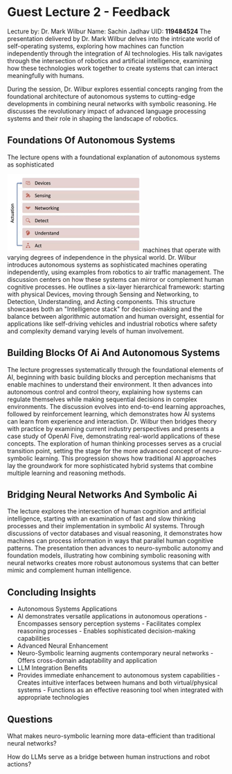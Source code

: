 # Guest Lecture 2 - Feedback

Lecture by: Dr. Mark Wilbur Name: Sachin Jadhav UID: **119484524**
The presentation delivered by Dr. Mark Wilbur delves into the intricate world of self-operating systems, exploring how machines can function independently through the integration of AI technologies. His talk navigates through the intersection of robotics and artificial intelligence, examining how these technologies work together to create systems that can interact meaningfully with humans.

During the session, Dr. Wilbur explores essential concepts ranging from the foundational architecture of autonomous systems to cutting-edge developments in combining neural networks with symbolic reasoning. He discusses the revolutionary impact of advanced language processing systems and their role in shaping the landscape of robotics.

## Foundations Of Autonomous Systems

The lecture opens with a foundational explanation of autonomous systems as sophisticated

![0_image_0.png](0_image_0.png) machines that operate with varying degrees of independence in the physical world. Dr. Wilbur introduces autonomous systems as sophisticated machines operating independently, using examples from robotics to air traffic management. The discussion centers on how these systems can mirror or complement human cognitive processes. He outlines a six-layer hierarchical framework: starting with physical Devices, moving through Sensing and Networking, to Detection, Understanding, and Acting components. This structure showcases both an "Intelligence stack" for decision-making and the balance between algorithmic automation and human oversight, essential for applications like self-driving vehicles and industrial robotics where safety and complexity demand varying levels of human involvement.

## Building Blocks Of Ai And Autonomous Systems

The lecture progresses systematically through the foundational elements of AI, beginning with basic building blocks and perception mechanisms that enable machines to understand their environment. It then advances into autonomous control and control theory, explaining how systems can regulate themselves while making sequential decisions in complex environments. The discussion evolves into end-to-end learning approaches, followed by reinforcement learning, which demonstrates how AI systems can learn from experience and interaction. Dr. Wilbur then bridges theory with practice by examining current industry perspectives and presents a case study of OpenAI Five, demonstrating real-world applications of these concepts. The exploration of human thinking processes serves as a crucial transition point, setting the stage for the more advanced concept of neuro-symbolic learning. This progression shows how traditional AI approaches lay the groundwork for more sophisticated hybrid systems that combine multiple learning and reasoning methods.

## Bridging Neural Networks And Symbolic Ai

The lecture explores the intersection of human cognition and artificial intelligence, starting with an examination of fast and slow thinking processes and their implementation in symbolic AI systems. Through discussions of vector databases and visual reasoning, it demonstrates how machines can process information in ways that parallel human cognitive patterns. The presentation then advances to neuro-symbolic autonomy and foundation models, illustrating how combining symbolic reasoning with neural networks creates more robust autonomous systems that can better mimic and complement human intelligence.

## Concluding Insights

- Autonomous Systems Applications
- AI demonstrates versatile applications in autonomous operations - Encompasses sensory perception systems - Facilitates complex reasoning processes - Enables sophisticated decision-making capabilities
- Advanced Neural Enhancement
- Neuro-Symbolic learning augments contemporary neural networks - Offers cross-domain adaptability and application
- LLM Integration Benefits
- Provides immediate enhancement to autonomous system capabilities - Creates intuitive interfaces between humans and both virtual/physical systems - Functions as an effective reasoning tool when integrated with appropriate technologies

## Questions

What makes neuro-symbolic learning more data-efficient than traditional neural networks?

How do LLMs serve as a bridge between human instructions and robot actions?